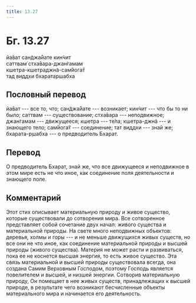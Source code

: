 ```yaml
---
title: 13.27
---
```


# Бг. 13.27
йа̄ват сан̃джа̄йате кин̃чит<br/>
саттвам̇ стха̄вара-джан̇гамам<br/>
кшетра-кшетраджн̃а-сам̇йога̄т<br/>
тад виддхи бхаратаршабха
## Пословный перевод

йа̄ват --- все то, что; сан̃джа̄йате --- возникает; кин̃чит --- что бы то ни
было; саттвам --- существование; стха̄вара --- неподвижное; джан̇гамам ---
движущееся; кшетра --- те́ла; кшетра-джн̃а --- и знающего тело; сам̇йога̄т
--- соединение; тат виддхи --- знай же; бхарата-р̣шабха --- о
предводитель Бхарат.

## Перевод

О предводитель Бхарат, знай же, что все движущееся и неподвижное в этом
мире есть не что иное, как соединение поля деятельности и знающего поле.

## Комментарий

Этот стих описывает материальную природу и живое существо, которые
существовали до сотворения мира. Все сотворенное представляет собой
сочетание двух начал: живого существа и материальной природы. На свете
много неподвижных объектов: деревья, холмы и горы --- и не меньше
движущихся живых существ, но все они не что иное, как соединение
материальной природы и высшей природы (живого существа). Материя не
может расти и развиваться, пока ее не коснется высшая энергия, то есть
живое существо. Эта связь материальной и высшей природы существовала
всегда, она создана Самим Верховным Господом, поэтому Господь является
повелителем и высшей, и низшей энергии. Сотворив материальную природу,
Он помещает в нее живых существ, принадлежащих к высшей природе, в
результате чего возникают бесчисленные объекты материального мира и
начинается его деятельность.
